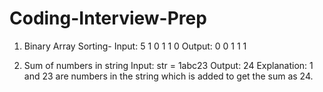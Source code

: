 # Coding-Interview-Prep

1. Binary Array Sorting-
    Input: 
            5
            1 0 1 1 0
    Output:
            0 0 1 1 1
            
2.  Sum of numbers in string
    Input:
         str = 1abc23
    Output: 24
Explanation: 1 and 23 are numbers in the string which is added to get the sum as 24.
